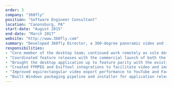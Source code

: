 ```yaml
---
order: 3
company: "360fly"
position: "Software Engineer Consultant"
location: "Canonsburg, PA"
start-date: "August 2015"
end-date: "March 2017"
website: "http://www.360fly.com"
summary: "Developed 360fly Director, a 360-degree panoramic video and image editor for desktop platforms, using React, Redux, Node.js, and Electron"
responsibilities:
- "Core member of the desktop team; continued work remotely as sole developer"
- "Coordinated feature releases with the commercial launch of both the HD and 4K cameras"
- "Brought the desktop application up to feature parity with the existing mobile platforms"
- "Created FFMPEG and Exiftool integrations to facilitate video and image editing capabilities"
- "Improved equirectangular video export performance to YouTube and Facebook platforms"
- "Built Windows packaging pipeline and installer for application releases with the WiX Toolset"
---
```

